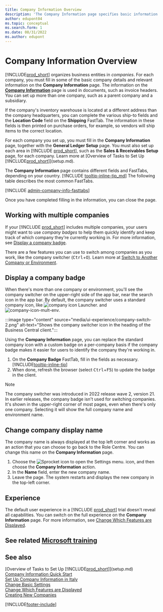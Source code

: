 ```yaml
---
title: Company Information Overview
description: 'The Company Information page specifies basic information for a business entity, such as name, addresses, and shipping information.'
author: edupont04
ms.topic: conceptual
ms.search.form: 1
ms.date: 08/31/2022
ms.author: edupont
---
```


# Company Information Overview

[!INCLUDE[prod_short](includes/prod_short.md)] organizes business entities in *companies*. For each company, you must fill in some of the basic company details and relevant information on the **Company Information** page. The information on the [**Company Information**](https://businesscentral.dynamics.com/?page=1) page is used in documents, such as invoice headers. You can set up more than one company, such as a parent company and a subsidiary.  

If the company's inventory warehouse is located at a different address than the company headquarters, you can complete the various ship-to fields and the **Location Code** field on the **Shipping** FastTab. The information in these fields is then printed on purchase orders, for example, so vendors will ship items to the correct location.  

For each company you set up, you must fill in the **Company Information** page, together with the **General Ledger Setup** page. You must also set up each area in [!INCLUDE [prod_short](includes/prod_short.md)], such as the **Sales & Receivables Setup** page, for each company. Learn more at [Overview of Tasks to Set Up [!INCLUDE[prod_short](includes/prod_short.md)]](setup.md).  

The **Company Information** page contains different fields and FastTabs, depending on your country. [!INCLUDE [tooltip-inline-tip_md](includes/tooltip-inline-tip_md.md)] The following table describes the most common FastTabs.

[!INCLUDE [admin-company-info-fasttabs](includes/admin-company-info-fasttabs.md)]

Once you have completed filling in the information, you can close the page.  

## Working with multiple companies

If your [!INCLUDE [prod_short](includes/prod_short.md)] includes multiple companies, your users might want to use *company badges* to help them quickly identify and keep track of which company they're currently working in. For more information, see [Display a company badge](#badge).

There are a few features you can use to switch among companies as you work, like the company switcher (<kbd>Ctrl</kbd>+<kbd>O</kbd>). Learn more at [Switch to Another Company or Environment](ui-organization-switch.md).

## <a name="badge"></a>Display a company badge

When there's more than one company or environment, you'll see the company switcher on the upper-right side of the app bar, near the search icon in the app bar. By default, the company switcher uses a standard company icon, like ![company icon Launcher.](media/ui-experience/company-icon.png "Displays the company switcher icon used when there is a single environment") and ![company-icon-mult-env](media/ui-experience/company-icon-multi-env.png "Displays the company switcher icon used when there are multiple environments").

:::image type="content" source="media/ui-experience/company-switch-2.png" alt-text="Shows the company switcher icon in the heading of the Business Central client.":::  

Using the **Company Information** page, you can replace the standard company icon with a custom badge on a per-company basis if the company badge makes it easier for users to identify the company they're working in.

1. On the **Company Badge** FastTab, fill in the fields as necessary. [!INCLUDE[tooltip-inline-tip](includes/tooltip-inline-tip_md.md)]
2. When done, refresh the browser (select <kbd>Ctrl</kbd>+<kbd>F5</kbd>) to update the badge in the client.  

> [!NOTE]
> The company switcher was introduced in 2022 release wave 2, version 21. In earlier releases, the company badge isn't used for switching companies. It's shown in the upper-right corner of most pages, even when there's only one company. Selecting it will show the full company name and environment name.

## Change company display name

The company name is always displayed at the top left corner and works as an action that you can choose to go back to the Role Centre. You can change this name on the **Company Information** page.

1. Choose the ![Sprocket icon to open the Settings menu.](media/ui-experience/settings_icon_small.png) icon, and then choose the **Company Information** action.
2. In the **Name** field, enter the new company name.
3. Leave the page. The system restarts and displays the new company in the top-left corner.

## Experience

The default user experience in a [!INCLUDE [prod_short](includes/prod_short.md)] trial doesn't reveal all capabilities. You can switch on the full experience on the **Company Information** page. For more information, see [Change Which Features are Displayed](ui-experiences.md).  

## See related [Microsoft training](/training/modules/create-new-companies-dynamics-365-business-central/)

## See also 

[Overview of Tasks to Set Up [!INCLUDE[prod_short](includes/prod_short.md)]](setup.md)  
[Company Information Quick Start](quick-start-company-information.md)  
[Set Up Company Information in Italy](LocalFunctionality/Italy/how-to-set-up-company-information.md)  
[Change Basic Settings](ui-change-basic-settings.md)  
[Change Which Features are Displayed](ui-experiences.md)  
[Creating New Companies](about-new-company.md)  

[!INCLUDE[footer-include](includes/footer-banner.md)]
